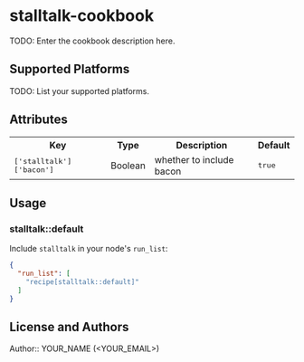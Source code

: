 # stalltalk-cookbook

TODO: Enter the cookbook description here.

## Supported Platforms

TODO: List your supported platforms.

## Attributes

<table>
  <tr>
    <th>Key</th>
    <th>Type</th>
    <th>Description</th>
    <th>Default</th>
  </tr>
  <tr>
    <td><tt>['stalltalk']['bacon']</tt></td>
    <td>Boolean</td>
    <td>whether to include bacon</td>
    <td><tt>true</tt></td>
  </tr>
</table>

## Usage

### stalltalk::default

Include `stalltalk` in your node's `run_list`:

```json
{
  "run_list": [
    "recipe[stalltalk::default]"
  ]
}
```

## License and Authors

Author:: YOUR_NAME (<YOUR_EMAIL>)
